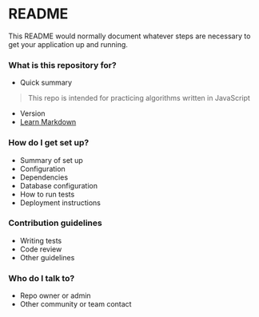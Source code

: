 # README #

This README would normally document whatever steps are necessary to get your application up and running.

### What is this repository for? ###

* Quick summary
> This repo is intended for practicing algorithms written in JavaScript
* Version
* [Learn Markdown](https://bitbucket.org/tutorials/markdowndemo)

### How do I get set up? ###

* Summary of set up
* Configuration
* Dependencies
* Database configuration
* How to run tests
* Deployment instructions

### Contribution guidelines ###

* Writing tests
* Code review
* Other guidelines

### Who do I talk to? ###

* Repo owner or admin
* Other community or team contact